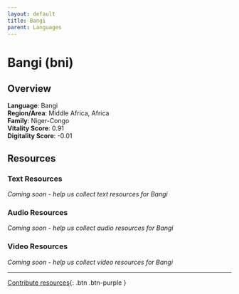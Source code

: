 ```yaml
---
layout: default
title: Bangi
parent: Languages
---
```


# Bangi (bni)

## Overview

**Language**: Bangi  
**Region/Area**: Middle Africa, Africa  
**Family**: Niger-Congo  
**Vitality Score**: 0.91  
**Digitality Score**: -0.01  

## Resources

### Text Resources
*Coming soon - help us collect text resources for Bangi*

### Audio Resources
*Coming soon - help us collect audio resources for Bangi*

### Video Resources
*Coming soon - help us collect video resources for Bangi*

---

[Contribute resources](https://fairtrain.github.io/){: .btn .btn-purple }
